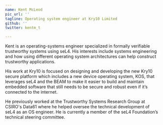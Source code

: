 ```yaml
---
name: Kent McLeod
pic_url: ''
tagline: Operating system engineer at Kry10 Limited
github: ''
twitter: kentm_t

---
```

Kent is an operating-systems engineer specialized in formally verifiable trustworthy systems using seL4. His interests include systems engineering and how using different operating system architectures can help construct trustworthy applications.   
  
His work at Kry10 is focused on designing and developing the new Kry10 secure platform which includes a new device operating system, KOS, that leverages seL4 and the BEAM to make it easier to build and maintain embedded software that still needs to be secure and robust even if it’s connected to the internet.  
  
He previously worked at the Trustworthy Systems Research Group at CSIRO's Data61 where he helped oversee the technical development of seL4 as an OS engineer. He is currently a member of the seL4 Foundation’s technical steering committee.